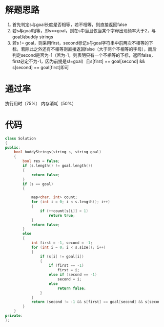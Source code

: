 # 解题思路
1. 首先判定s与goal长度是否相等，若不相等，则直接返回false
2. 若s与goal相等，即s==goal，则在s中当且仅当某个字母出现频率大于2，与goal为buddy strings
3. 若s != goal，则采用first，second标记s与goal字符串中前两次不相等的下标，若除此之外还有不相等则直接返回false（大于两个不相等的字母），而后判定second是否为-1（若为-1，则表明只有一个不相等的下标，返回false，first必定不为-1，因为前提是s!=goal）且s[first] == goal[second] && s[second] == goal[first]即可

# 通过率
执行用时（75%） 内存消耗（50%）

# 代码

```cpp
class Solution
{
public:
    bool buddyStrings(string s, string goal)
    {   
        bool res = false;
        if (s.length() != goal.length())
        {
            return false;
        }
        if (s == goal)
        {

            map<char, int> count;
            for (int i = 0; i < s.length(); i++)
            {
                if (++count[s[i]] > 1)
                    return true;
            }
            return false;
        }
        else
        {
            int first = -1, second = -1;
            for (int i = 0; i < s.size(); i++)
            {
                if (s[i] != goal[i])
                {
                    if (first == -1)
                        first = i;
                    else if (second == -1)
                        second = i;
                    else
                        return false;
                }
            }
            return (second != -1 && s[first] == goal[second] && s[second] == goal[first]);
        }
    }
private:
};
```